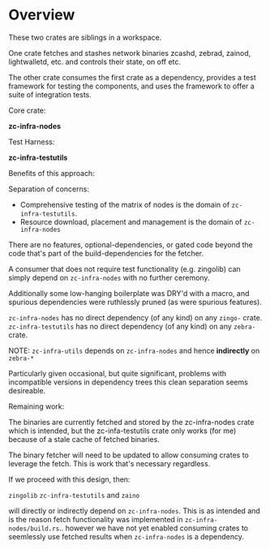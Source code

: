 # Overview

These two crates are siblings in a workspace.

One crate fetches and stashes network binaries zcashd, zebrad, zainod, lightwalletd, etc. and controls their state, on off etc.

The other crate consumes the first crate as a dependency, provides a test framework for testing the components, and uses the framework to offer a suite of integration tests.

Core crate:

**zc-infra-nodes**

Test Harness:

**zc-infra-testutils**


Benefits of this approach:

Separation of concerns:

* Comprehensive testing of the matrix of nodes is the domain of `zc-infra-testutils`.
* Resource download, placement and management is the domain of `zc-infra-nodes`

There are no features, optional-dependencies, or gated code beyond the code that's part of the build-dependencies for the fetcher.

A consumer that does not require test functionality (e.g. zingolib) can simply depend on `zc-infra-nodes` with no further ceremony.

Additionally some low-hanging boilerplate was DRY'd with a macro, and spurious dependencies were ruthlessly pruned (as were spurious features).

`zc-infra-nodes` has no direct dependency (of any kind) on any `zingo-` crate.
`zc-infra-testutils` has no direct dependency (of any kind) on any `zebra-` crate.

NOTE:  `zc-infra-utils` depends on `zc-infra-nodes` and hence **indirectly** on `zebra-*`

Particularly given occasional, but quite significant, problems with incompatible versions in dependency trees this clean separation seems desireable. 

Remaining work:

The binaries are currently fetched and stored by the zc-infra-nodes crate which is intended, but the zc-infa-testutils crate only works (for me) because of a stale cache of fetched binaries.

The binary fetcher will need to be updated to allow consuming crates to leverage the fetch.   This is work that's necessary regardless.

If we proceed with this design, then:

`zingolib`
`zc-infra-testutils` and
`zaino`

will directly or indirectly depend on `zc-infra-nodes`.   This is as intended and is the reason fetch functionality was implemented in `zc-infra-nodes/build.rs`..  however we have not yet enabled consuming crates to seemlessly use fetched results when `zc-infra-nodes` is a dependency.

